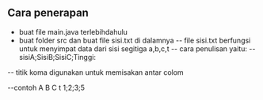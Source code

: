 ## Cara penerapan
- buat file main.java terlebihdahulu
- buat folder src dan buat file sisi.txt di dalamnya
-- file sisi.txt berfungsi untuk menyimpat data dari sisi segitiga a,b,c,t
-- cara penulisan yaitu:
-- sisiA;SisiB;SisiC;Tinggi:


-- titik koma digunakan  untuk memisakan antar colom

--contoh
A B C t
1;2;3;5
